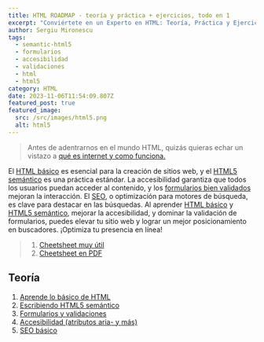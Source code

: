 ```yaml
---
title: HTML ROADMAP - teoría y práctica + ejercicios, todo en 1
excerpt: "Conviértete en un Experto en HTML: Teoría, Práctica y Ejercicios"
author: Sergiu Mironescu
tags:
  - semantic-html5
  - formularios
  - accesibilidad
  - validaciones
  - html
  - html5
category: HTML
date: 2023-11-06T11:54:09.807Z
featured_post: true
featured_image:
  src: /src/images/html5.png
  alt: html5
---
```

> Antes de adentrarnos en el mundo HTML, quizás quieras echar un vistazo a [qué es internet y como funciona.](internal-seo--internet)

El [HTML básico](internal-seo--html) es esencial para la creación de sitios web, y el [HTML5 semántico](internal-seo--html5) es una práctica estándar. La accesibilidad garantiza que todos los usuarios puedan acceder al contenido, y los [formularios bien validados](internal-seo--form-validate) mejoran la interacción. El [SEO](internal-seo--seo), o optimización para motores de búsqueda, es clave para destacar en las búsquedas. Al aprender [HTML básico](internal-seo--html) y [HTML5 semántico](internal-seo--html5), mejorar la accesibilidad, y dominar la validación de formularios, puedes elevar tu sitio web y lograr un mejor posicionamiento en buscadores. ¡Optimiza tu presencia en línea!

> 1. [Cheetsheet muy útil](https://htmlcheatsheet.com/)
> 2. [Cheetsheet en PDF](https://htmlcheatsheet.com/HTML-Cheat-Sheet.pdf)

## Teoría

1. [Aprende lo básico de HTML](internal-seo--html)
2. [Escribiendo HTML5 semántico](internal-seo-html5)
3. [Formularios y validaciones](internal-seo--form-validate)
4. [Accesibilidad (atributos aria- y más)](internal-seo--html5-accesibility)
5. [SEO básico](internal-seo--seo)

